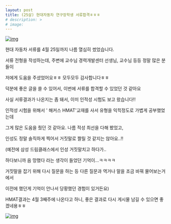```yaml
---
layout: post
title: (25살) 현대자동차 연구장학생 서류합격ㅎㅎㅎ
# description: >
# image: 
---
```

 
[![img](https://postfiles.pstatic.net/MjAxOTA0MTJfMjk1/MDAxNTU1MDUwODM4OTg0.gdzoYGLnaWogtQiVRCoTbkJYgjUzKPnZts9mLFbRoWcg.bvPbMtZmfYflZ4hQaLOXnIdU0ES5hcvX5ngULMgN62sg.PNG.sb020518/image.png?type=w773)](https://blog.naver.com/PostView.nhn?blogId=sb020518&logNo=221512018861&categoryNo=32&parentCategoryNo=0&viewDate=&currentPage=1&postListTopCurrentPage=1&from=postList&userTopListOpen=true&userTopListCount=5&userTopListManageOpen=false&userTopListCurrentPage=1#)

현대 자동차 서류를 4월 25일까지 나름 열심히 썼었습니다.



서류 전형을 작성하는데, 주변에 교수님 경력개발센터 선생님, 교수님 등등 정말 많은 분들이



저에게 도움을 주셨었어요ㅎㅎ 모두모두 감사합니다ㅎㅎ







덕분에 좋은 글을 쓸 수 있어서, 이번에 서류를 합격할 수 있었던 것 같아요



사실 서류결과가 나온지는 좀 돼서, 이미 인적성 시험도 보고 왔습니다!!



인적성 시험을 위해서 ' 해커스 HMAT'교재를 사서 유형을 익힉정도로 가볍게 공부했었는데



그게 많은 도움을 줬던 것 같아요. 나름 적성 최선을 다해 봤었고, 



인성도 정말 솔직하게 찍어서 거짓말로 짤릴 것 같지는 않아요..!! 



(예전에 삼성 드림클래스에서 인성 거짓말치고 하다가.. 

하다보니까 음 망했다 라는 생각이 들었던 기억이...ㅋㅋㅋㅋ

거짓말을 잡기 위해 다시 질문을 하는 등 다른 질문과 역거나 말을 조금 바꿔 물어보는거에서 

이전에 했던게 기억이 안나서 당황했던 경험이 있거든요)







HMAT결과는 4월 3째주에 나온다고 하니, 좋은 결과로 다시 게시물 남길 수 있으면 좋겠네용ㅎㅎ



[![img](https://postfiles.pstatic.net/MjAxOTA0MTJfODcg/MDAxNTU1MDUxMjMyODg5.1K-sT2t_s70qiZ8t4AAJYRp2738EVk69YGDpUTjIrwAg.wvZWkr3trW2-Wpck_sFcAxuq7W_F0UN5MGfgz3cHNiAg.PNG.sb020518/image.png?type=w773)](https://blog.naver.com/PostView.nhn?blogId=sb020518&logNo=221512018861&categoryNo=32&parentCategoryNo=0&viewDate=&currentPage=1&postListTopCurrentPage=1&from=postList&userTopListOpen=true&userTopListCount=5&userTopListManageOpen=false&userTopListCurrentPage=1#)
